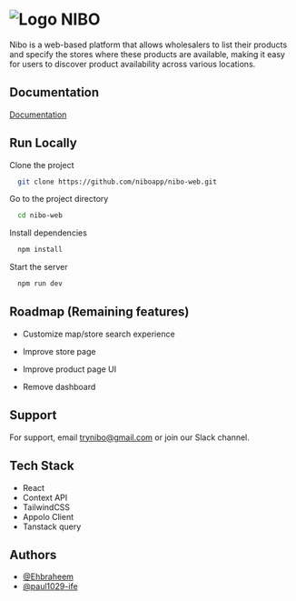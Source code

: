 
# ![Logo](https://nibo.ng/favicon.ico)  NIBO 

Nibo is a web-based platform that allows wholesalers to list their products and specify the stores where these products are available, making it easy for users to discover product availability across various locations.


## Documentation

[Documentation](https://linktodocumentation)


## Run Locally

Clone the project

```bash
  git clone https://github.com/niboapp/nibo-web.git
```

Go to the project directory

```bash
  cd nibo-web
```

Install dependencies

```bash
  npm install
```

Start the server

```bash
  npm run dev
```


## Roadmap (Remaining features)

- Customize map/store search experience

- Improve store page

- Improve product page UI

- Remove dashboard


## Support

For support, email trynibo@gmail.com or join our Slack channel.


## Tech Stack

 - React   
 - Context API
 - TailwindCSS
 - Appolo Client
 - Tanstack query
## Authors

- [@Ehbraheem](https://github.com/Ehbraheem)
- [@paul1029-ife](https://www.github.com/paul1029-ife)

